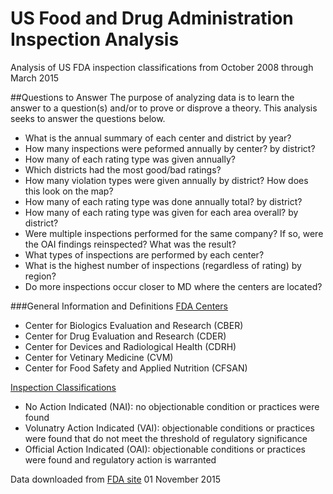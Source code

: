 # US Food and Drug Administration Inspection Analysis

Analysis of US FDA inspection classifications from October 2008 through March 2015

##Questions to Answer
The purpose of analyzing data is to learn the answer to a question(s) and/or to prove or disprove a theory. This analysis seeks to answer the questions below.

- What is the annual summary of each center and district by year? 
- How many inspections were peformed annually by center? by district?
- How many of each rating type was given annually?
- Which districts had the most good/bad ratings?
- How many violation types were given annually by district? How does this look on the map?
- How many of each rating type was done annually total? by district?
- How many of each rating type was given for each area overall? by district?
- Were multiple inspections performed for the same company? If so, were the OAI findings reinspected? What was the result?
- What types of inspections are performed by each center?
- What is the highest number of inspections (regardless of rating) by region?
- Do more inspections occur closer to MD where the centers are located?

###General Information and Definitions
[FDA Centers](http://www.fda.gov/RegulatoryInformation/Guidances/ucm125789.htm)
- Center for Biologics Evaluation and Research (CBER)
- Center for Drug Evaluation and Research (CDER)
- Center for Devices and Radiological Health (CDRH)
- Center for Vetinary Medicine (CVM)
- Center for Food Safety and Applied Nutrition (CFSAN)

[Inspection Classifications](http://www.fda.gov/downloads/AboutFDA/Transparency/PublicDisclosure/GlossaryofAcronymsandAbbreviations/UCM212061.pdf)
- No Action Indicated (NAI): no objectionable condition or practices were found
- Volunatry Action Indicated (VAI): objectionable conditions or practices were found that do not meet the threshold of regulatory significance
- Official Action Indicated (OAI): objectionable conditions or practices were found and regulatory action is warranted


Data downloaded from [FDA site](http://www.fda.gov/ICECI/Inspections/ucm222557.htm) 01 November 2015
